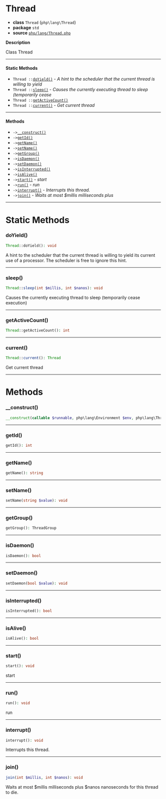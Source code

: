 # Thread

- **class** `Thread` (`php\lang\Thread`)
- **package** `std`
- **source** [`php/lang/Thread.php`](./src/main/resources/JPHP-INF/sdk/php/lang/Thread.php)

**Description**

Class Thread

---

#### Static Methods

- `Thread ::`[`doYield()`](#method-doyield) - _A hint to the scheduler that the current thread is willing to yield_
- `Thread ::`[`sleep()`](#method-sleep) - _Causes the currently executing thread to sleep (temporarily cease_
- `Thread ::`[`getActiveCount()`](#method-getactivecount)
- `Thread ::`[`current()`](#method-current) - _Get current thread_

---

#### Methods

- `->`[`__construct()`](#method-__construct)
- `->`[`getId()`](#method-getid)
- `->`[`getName()`](#method-getname)
- `->`[`setName()`](#method-setname)
- `->`[`getGroup()`](#method-getgroup)
- `->`[`isDaemon()`](#method-isdaemon)
- `->`[`setDaemon()`](#method-setdaemon)
- `->`[`isInterrupted()`](#method-isinterrupted)
- `->`[`isAlive()`](#method-isalive)
- `->`[`start()`](#method-start) - _start_
- `->`[`run()`](#method-run) - _run_
- `->`[`interrupt()`](#method-interrupt) - _Interrupts this thread._
- `->`[`join()`](#method-join) - _Waits at most $millis milliseconds plus_

---
# Static Methods

<a name="method-doyield"></a>

### doYield()
```php
Thread::doYield(): void
```
A hint to the scheduler that the current thread is willing to yield
its current use of a processor. The scheduler is free to ignore this
hint.

---

<a name="method-sleep"></a>

### sleep()
```php
Thread::sleep(int $millis, int $nanos): void
```
Causes the currently executing thread to sleep (temporarily cease
execution)

---

<a name="method-getactivecount"></a>

### getActiveCount()
```php
Thread::getActiveCount(): int
```

---

<a name="method-current"></a>

### current()
```php
Thread::current(): Thread
```
Get current thread

---
# Methods

<a name="method-__construct"></a>

### __construct()
```php
__construct(callable $runnable, php\lang\Environment $env, php\lang\ThreadGroup $group): void
```

---

<a name="method-getid"></a>

### getId()
```php
getId(): int
```

---

<a name="method-getname"></a>

### getName()
```php
getName(): string
```

---

<a name="method-setname"></a>

### setName()
```php
setName(string $value): void
```

---

<a name="method-getgroup"></a>

### getGroup()
```php
getGroup(): ThreadGroup
```

---

<a name="method-isdaemon"></a>

### isDaemon()
```php
isDaemon(): bool
```

---

<a name="method-setdaemon"></a>

### setDaemon()
```php
setDaemon(bool $value): void
```

---

<a name="method-isinterrupted"></a>

### isInterrupted()
```php
isInterrupted(): bool
```

---

<a name="method-isalive"></a>

### isAlive()
```php
isAlive(): bool
```

---

<a name="method-start"></a>

### start()
```php
start(): void
```
start

---

<a name="method-run"></a>

### run()
```php
run(): void
```
run

---

<a name="method-interrupt"></a>

### interrupt()
```php
interrupt(): void
```
Interrupts this thread.

---

<a name="method-join"></a>

### join()
```php
join(int $millis, int $nanos): void
```
Waits at most $millis milliseconds plus
$nanos nanoseconds for this thread to die.